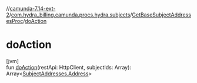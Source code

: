 //[camunda-7.14-ext-2](../../../index.md)/[com.hydra_billing.camunda.procs.hydra.subjects](../index.md)/[GetBaseSubjectAddressesProc](index.md)/[doAction](do-action.md)

# doAction

[jvm]\
fun [doAction](do-action.md)(restApi: HttpClient, subjectIds: Array<Long>): Array<[SubjectAddresses.Address](../../com.hydra_billing.camunda.api.hydra.rest.v2.subjects/-subject-addresses/-address/index.md)>
